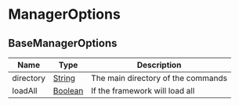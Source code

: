 # ManagerOptions

## BaseManagerOptions

| Name      | Type                                                                                          | Description                        |
| --------- | --------------------------------------------------------------------------------------------- | ---------------------------------- |
| directory | [String](https://developer.mozilla.org/docs/Web/JavaScript/Reference/Global_Objects/String)   | The main directory of the commands |
| loadAll   | [Boolean](https://developer.mozilla.org/docs/Web/JavaScript/Reference/Global_Objects/Boolean) | If the framework will load all     |

